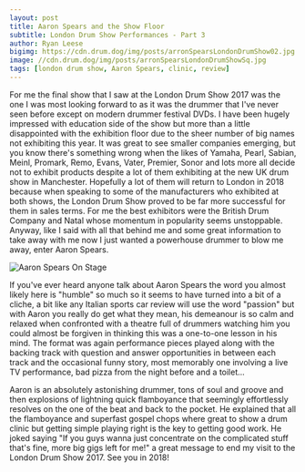 ```yaml
---
layout: post
title: Aaron Spears and the Show Floor
subtitle: London Drum Show Performances - Part 3
author: Ryan Leese
bigimg: https://cdn.drum.dog/img/posts/arronSpearsLondonDrumShow02.jpg
image: //cdn.drum.dog/img/posts/arronSpearsLondonDrumShowSq.jpg
tags: [london drum show, Aaron Spears, clinic, review]
---
```


For me the final show that I saw at the London Drum Show 2017 was the one I was most looking forward to as it was the drummer that I've never seen before except on modern drummer festival DVDs. I have been hugely impressed with education side of the show but more than a little disappointed with the exhibition floor due to the sheer number of big names not exhibiting this year. It was great to see smaller companies emerging, but you know there's something wrong when the likes of Yamaha, Pearl, Sabian, Meinl, Promark, Remo, Evans, Vater, Premier, Sonor and lots more all decide not to exhibit products despite a lot of them exhibiting at the new UK drum show in Manchester. Hopefully a lot of them will return to London in 2018 because when speaking to some of the manufacturers who exhibited at both shows, the London Drum Show proved to be far more successful for them in sales terms. For me the best exhibitors were the British Drum Company and Natal whose momentum in popularity seems unstoppable. Anyway, like I said with all that behind me and some great information to take away with me now I just wanted a powerhouse drummer to blow me away, enter Aaron Spears.

![Aaron Spears On Stage](https://cdn.drum.dog/img/posts/arronSpearsLondonDrumShow01.jpg)

If you've ever heard anyone talk about Aaron Spears the word you almost likely here is "humble" so much so it seems to have turned into a bit of a cliche, a bit like any Italian sports car review will use the word "passion" but with Aaron you really do get what they mean, his demeanour is so calm and relaxed when confronted with a theatre full of drummers watching him you could almost be forgiven in thinking this was a one-to-one lesson in his mind. The format was again performance pieces played along with the backing track with question and answer opportunities in between each track and the occasional funny story, most memorably one involving a live TV performance, bad pizza from the night before and a toilet...

Aaron is an absolutely astonishing drummer, tons of soul and groove and then explosions of lightning quick flamboyance that seemingly effortlessly resolves on the one of the beat and back to the pocket. He explained that all the flamboyance and superfast gospel chops where great to show a drum clinic but getting simple playing right is the key to getting good work. He joked saying "If you guys wanna just concentrate on the complicated stuff that's fine, more big gigs left for me!" a great message to end my visit to the London Drum Show 2017. See you in 2018!